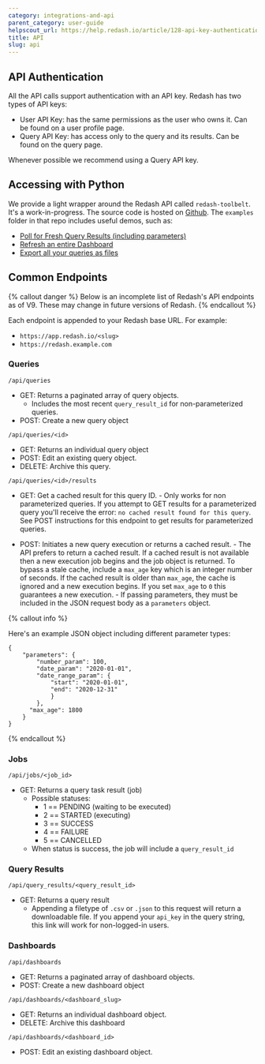 ```yaml
---
category: integrations-and-api
parent_category: user-guide
helpscout_url: https://help.redash.io/article/128-api-key-authentication
title: API
slug: api
---
```


## API Authentication

All the API calls support authentication with an API key. Redash has two types
of API keys:

- User API Key: has the same permissions as the user who owns it. Can be found
  on a user profile page.
- Query API Key: has access only to the query and its results. Can be found on
  the query page.

Whenever possible we recommend using a Query API key.

## Accessing with Python

We provide a light wrapper around the Redash API called `redash-toolbelt`. It's
a work-in-progress. The source code is hosted on
[Github](https://github.com/getredash/redash-toolbelt). The `examples` folder in
that repo includes useful demos, such as:

- [Poll for Fresh Query Results (including parameters)](https://github.com/getredash/redash-toolbelt/blob/master/redash_toolbelt/examples/refresh_query.py)
- [Refresh an entire Dashboard](https://github.com/getredash/redash-toolbelt/blob/master/redash_toolbelt/examples/refresh_dashboard.py)
- [Export all your queries as files](https://github.com/getredash/redash-toolbelt/blob/master/redash_toolbelt/examples/query_export.py)

## Common Endpoints

{% callout danger %} Below is an incomplete list of Redash's API endpoints as of
V9. These may change in future versions of Redash. {% endcallout %}

Each endpoint is appended to your Redash base URL. For example:

- `https://app.redash.io/<slug>`
- `https://redash.example.com`

### Queries

`/api/queries`

- GET: Returns a paginated array of query objects.
  - Includes the most recent `query_result_id` for non-parameterized queries.
- POST: Create a new query object

`/api/queries/<id>`

- GET: Returns an individual query object
- POST: Edit an existing query object.
- DELETE: Archive this query.

`/api/queries/<id>/results`

- GET: Get a cached result for this query ID. - Only works for non parameterized
  queries. If you attempt to GET results for a parameterized query you'll
  receive the error: `no cached result found for this query`. See POST
  instructions for this endpoint to get results for parameterized queries.

- POST: Initiates a new query execution or returns a cached result. - The API
  prefers to return a cached result. If a cached result is not available then a
  new execution job begins and the job object is returned. To bypass a stale
  cache, include a `max_age` key which is an integer number of seconds. If the
  cached result is older than `max_age`, the cache is ignored and a new
  execution begins. If you set `max_age` to `0` this guarantees a new
  execution. - If passing parameters, they must be included in the JSON request
  body as a `parameters` object.

{% callout info %}

Here's an example JSON object including different parameter types:

```
{
    "parameters": {
    	"number_param": 100,
    	"date_param": "2020-01-01",
    	"date_range_param": {
    		"start": "2020-01-01",
    		"end": "2020-12-31"
    		}
    	},
      "max_age": 1800
    }
}
```

{% endcallout %}

### Jobs

`/api/jobs/<job_id>`

- GET: Returns a query task result (job)
  - Possible statuses:
    - 1 == PENDING (waiting to be executed)
    - 2 == STARTED (executing)
    - 3 == SUCCESS
    - 4 == FAILURE
    - 5 == CANCELLED
  - When status is success, the job will include a `query_result_id`

### Query Results

`/api/query_results/<query_result_id>`

- GET: Returns a query result
  - Appending a filetype of `.csv` or `.json` to this request will return a
    downloadable file. If you append your `api_key` in the query string, this
    link will work for non-logged-in users.

### Dashboards

`/api/dashboards`

- GET: Returns a paginated array of dashboard objects.
- POST: Create a new dashboard object

`/api/dashboards/<dashboard_slug>`

- GET: Returns an individual dashboard object.
- DELETE: Archive this dashboard

`/api/dashboards/<dashboard_id>`

- POST: Edit an existing dashboard object.
